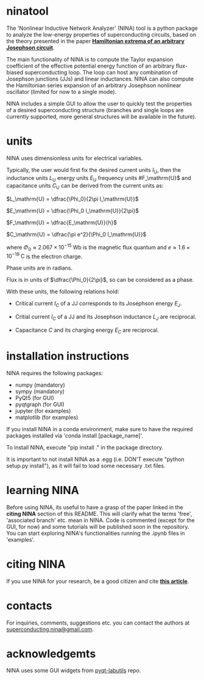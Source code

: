 # ninatool

The 'Nonlinear Inductive Network Analyzer' (NINA) tool is a python package to analyze 
the low-energy properties of superconducting circuits, based on the theory presented 
in the paper [**Hamiltonian extrema of an arbitrary Josephson circuit**](https://arxiv.org/abs/2302.03155).

The main functionality of NINA is to compute the Taylor expansion coefficient of the 
effective potential energy function of an arbitrary flux-biased superconducting loop. 
The loop can host any combination of Josephson junctions (JJs) and linear inductances.
NINA can also compute the Hamiltonian series expansion of an arbitrary Josephson 
nonlinear oscillator (limited for now to a single mode).

NINA includes a simple GUI to allow the user to quickly test the properties of a desired 
superconducting structure (branches and single loops are currently supported, 
more general structures will be available in the future).

# units

NINA uses dimensionless units for electrical variables.

Typically, the user would first fix the desired current units $I_\mathrm{U}$, then 
the inductance units $L_\mathrm{U}$ 
energy units $E_\mathrm{U}$
frequency units #F_\mathrm{U}$
and capacitance units $C_\mathrm{U}$
can be derived from the current units as:

$L_\mathrm{U} = \dfrac{\Phi_0}{2\pi I_\mathrm{U}}$

$E_\mathrm{U} = \dfrac{\Phi_0 I_\mathrm{U}}{2\pi}$

$F_\mathrm{U} = \dfrac{E_\mathrm{U}}{h}$

$C_\mathrm{U} = \dfrac{\pi e^2}{\Phi_0 I_\mathrm{U}}$

where 
$\Phi_0 \approx 2.067 \times 10^{-15}\;\mathrm{Wb}$ is the magnetic flux quantum and 
$e \approx 1.6 \times 10^{-19}\;\mathrm{C}$ is the electron charge.

Phase units are in radians.

Flux is in units of $\dfrac{\Phi_0}{2\pi}$, so can be considered as a phase.

With these units, the following relations hold:

 - Critical current $I_C$ of a JJ corresponds to its Josephson energy $E_J$.

 - Critial current $I_C$ of a JJ and its Josephson inductance $L_J$ are reciprocal.

 - Capacitance $C$ and its charging energy $E_C$ are reciprocal.

# installation instructions

NINA requires the following packages:

- numpy (mandatory)
- sympy (mandatory)
- PyQt5 (for GUI)
- pyqtgraph (for GUI)
- jupyter (for examples)
- matplotlib (for examples)

If you install NINA in a conda environment, make sure to have the required packages
installed via 'conda install [package_name]'.

To install NINA, execute "pip install ." in the package directory.

It is important to not install NINA as a .egg 
(i.e. DON'T execute "python setup.py install"),
as it will fail to load some necessary .txt files.

# learning NINA

Before using NINA, its useful to have a grasp of the paper linked in the **citing NINA** section of this README. This will clarify what the terms 'free', 'associated branch' etc. mean in NINA.
Code is commented (except for the GUI, for now) and some tutorials will be published soon in the repository.
You can start exploring NINA's functionalities running the .ipynb files in 'examples'.

# citing NINA

If you use NINA for your research, be a good citizen and cite [**this article**](https://arxiv.org/abs/2302.03155).

# contacts

For inquiries, comments, suggestions etc. you can contact the authors at superconducting.nina@gmail.com.

# acknowledgemts

NINA uses some GUI widgets from [pyqt-labutils](https://github.com/OE-FET/pyqt-labutils) repo.
